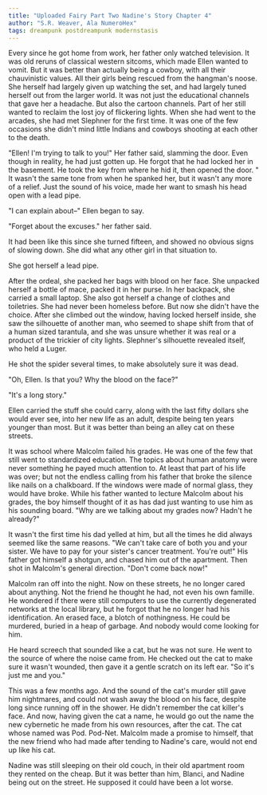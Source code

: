 ```yaml
---
title: "Uploaded Fairy Part Two Nadine's Story Chapter 4"
author: "S.R. Weaver, Ala NumeroHex"
tags: dreampunk postdreampunk modernstasis
---
```

Every since he got home from work, her father only watched television. It was old reruns of classical western sitcoms, which made Ellen wanted to vomit. But it was better than actually being a cowboy, with all their chauvinistic values. All their girls being rescued from the hangman's noose. She herself had largely given up watching the set, and had largely tuned herself out from the larger world. It was not just the educational channels that gave her a headache. But also the cartoon channels. Part of her still wanted to reclaim the lost joy of flickering lights. When she had went to the arcades, she had met Slephner for the first time. It was one of the few occasions she didn't mind little Indians and cowboys shooting at each other to the death.

"Ellen! I'm trying to talk to you!" Her father said, slamming the door. Even though in reality, he had just gotten up. He forgot that he had locked her in the basement. He took the key from where he hid it, then opened the door. " It wasn't the same tone from when he spanked her, but it wasn't any more of a relief. Just the sound of his voice, made her want to smash his head open with a lead pipe.

"I can explain about–" Ellen began to say.

"Forget about the excuses." her father said.

It had been like this since she turned fifteen, and showed no obvious signs of slowing down. She did what any other girl in that situation to.

She got herself a lead pipe.

After the ordeal, she packed her bags with blood on her face. She unpacked herself a bottle of mace, packed it in her purse. In her backpack, she carried a small laptop. She also got herself a change of clothes and toiletries. She had never been homeless before. But now she didn't have the choice. After she climbed out the window, having locked herself inside, she saw the silhouette of another man, who seemed to shape shift from that of a human sized tarantula, and she was unsure whether it was real or a product of the trickier of city lights. Slephner's silhouette revealed itself, who held a Luger.

He shot the spider several times, to make absolutely sure it was dead.

"Oh, Ellen. Is that you? Why the blood on the face?"

"It's a long story."

Ellen carried the stuff she could carry, along with the last fifty dollars she would ever see, into her new life as an adult, despite being ten years younger than most. But it was better than being an alley cat on these streets.

It was school where Malcolm failed his grades. He was one of the few that still went to standardized education. The topics about human anatomy were never something he payed much attention to. At least that part of his life was over; but not the endless calling from his father that broke the silence like nails on a chalkboard. If the windows were made of normal glass, they would have broke. While his father wanted to lecture Malcolm about his grades, the boy himself thought of it as has dad just wanting to use him as his sounding board. "Why are we talking about my grades now? Hadn't he already?"

It wasn't the first time his dad yelled at him, but all the times he did always seemed like the same reasons. "We can't take care of both you and your sister. We have to pay for your sister's cancer treatment. You're out!" His father got himself a shotgun, and chased him out of the apartment. Then shot in Malcolm's general direction. "Don't come back now!"

Malcolm ran off into the night. Now on these streets, he no longer cared about anything. Not the friend he thought he had, not even his own famille. He wondered if there were still computers to use the currently degenerated networks at the local library, but he forgot that he no longer had his identification. An erased face, a blotch of nothingness. He could be murdered, buried in a heap of garbage. And nobody would come looking for him.

He heard screech that sounded like a cat, but he was not sure. He went to the source of where the noise came from. He checked out the cat to make sure it wasn't wounded, then gave it a gentle scratch on its left ear. "So it's just me and you."

This was a few months ago. And the sound of the cat's murder still gave him nightmares, and could not wash away the blood on his face, despite long since running off in the shower. He didn't remember the cat killer's face. And now, having given the cat a name, he would go out the name the new cybernetic he made from his own resources, after the cat. The cat whose named was Pod. Pod-Net. Malcolm made a promise to himself, that the new friend who had made after tending to Nadine's care, would not end up like his cat.

Nadine was still sleeping on their old couch, in their old apartment room they rented on the cheap. But it was better than him, Blanci, and Nadine being out on the street. He supposed it could have been a lot worse.
